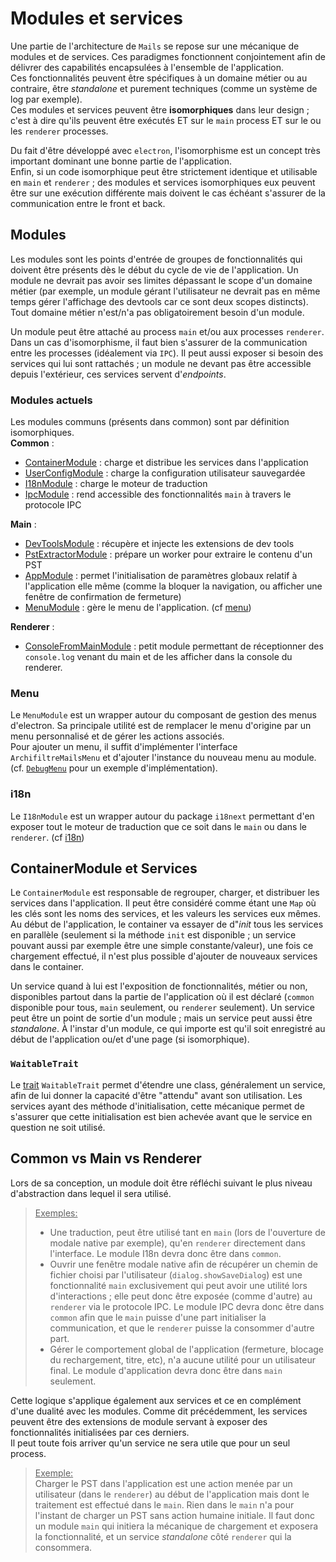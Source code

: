 # Modules et services

Une partie de l'architecture de `Mails` se repose sur une mécanique de modules et de services. Ces paradigmes fonctionnent conjointement afin de délivrer des capabilités encapsulées à l'ensemble de l'application.  
Ces fonctionnalités peuvent être spécifiques à un domaine métier ou au contraire, être *standalone* et purement techniques (comme un système de log par exemple).  
Ces modules et services peuvent être **isomorphiques** dans leur design ; c'est à dire qu'ils peuvent être exécutés ET sur le `main` process ET sur le ou les `renderer` processes.

Du fait d'être développé avec `electron`, l'isomorphisme est un concept très important dominant une bonne partie de l'application.  
Enfin, si un code isomorphique peut être strictement identique et utilisable en `main` et `renderer` ; des modules et services isomorphiques eux peuvent être sur une exécution différente mais doivent le cas échéant s'assurer de la communication entre le front et back.

## Modules
Les modules sont les points d'entrée de groupes de fonctionnalités qui doivent être présents dès le début du cycle de vie de l'application. Un module ne devrait pas avoir ses limites dépassant le scope d'un domaine métier (par exemple, un module gérant l'utilisateur ne devrait pas en même temps gérer l'affichage des devtools car ce sont deux scopes distincts).  
Tout domaine métier n'est/n'a pas obligatoirement besoin d'un module.  

Un module peut être attaché au process `main` et/ou aux processes `renderer`. Dans un cas d'isomorphisme, il faut bien s'assurer de la communication entre les processes (idéalement via `IPC`). Il peut aussi exposer si besoin des services qui lui sont rattachés ; un module ne devant pas être accessible depuis l'extérieur, ces services servent d'*endpoints*.

### Modules actuels
Les modules communs (présents dans common) sont par définition isomorphiques.  
**Common** :
- [ContainerModule](../src/common/modules/ContainerModule.ts) : charge et distribue les services dans l'application
- [UserConfigModule](../src/common/modules/UserConfigModule.ts) : charge la configuration utilisateur sauvegardée
- [I18nModule](../src/common/modules/I18nModule.ts) : charge le moteur de traduction
- [IpcModule](../src/common/modules/IpcModule.ts) : rend accessible des fonctionnalités `main` à travers le protocole IPC

**Main** :
- [DevToolsModule](../src/main/modules/DevToolsModule.ts) : récupère et injecte les extensions de dev tools
- [PstExtractorModule](../src/main/modules/PstExtractorModule.ts) : prépare un worker pour extraire le contenu d'un PST
- [AppModule](../src/main/modules/AppModule.ts) : permet l'initialisation de paramètres globaux relatif à l'application elle même (comme la bloquer la navigation, ou afficher une fenêtre de confirmation de fermeture)
- [MenuModule](../src/main/modules/MenuModule.ts) : gère le menu de l'application. (cf [menu](#menu))

**Renderer** :
- [ConsoleFromMainModule](../src/renderer/modules/ConsoleFromMainModule.ts) : petit module permettant de réceptionner des `console.log` venant du main et de les afficher dans la console du renderer.


### Menu
Le `MenuModule` est un wrapper autour du composant de gestion des menus d'electron. Sa principale utilité est de remplacer le menu d'origine par un menu personnalisé et de gérer les actions associés.  
Pour ajouter un menu, il suffit d'implémenter l'interface `ArchifiltreMailsMenu` et d'ajouter l'instance du nouveau menu au module. (cf. [`DebugMenu`](../src/main/modules/menu/DebugMenu.ts) pour un exemple d'implémentation).

### i18n
Le `I18nModule` est un wrapper autour du package `i18next` permettant d'en exposer tout le moteur de traduction que ce soit dans le `main` ou dans le `renderer`. (cf [i18n](./i18n.md))

## ContainerModule et Services
Le `ContainerModule` est responsable de regrouper, charger, et distribuer les services dans l'application. Il peut être considéré comme étant une `Map` où les clés sont les noms des services, et les valeurs les services eux mêmes. Au début de l'application, le container va essayer de d"*init* tous les services en parallèle (seulement si la méthode `init` est disponible ; un service pouvant aussi par exemple être une simple constante/valeur), une fois ce chargement effectué, il n'est plus possible d'ajouter de nouveaux services dans le container.  

Un service quand à lui est l'exposition de fonctionnalités, métier ou non, disponibles partout dans la partie de l'application où il est déclaré (`common` disponible pour tous, `main` seulement, ou `renderer` seulement). Un service peut être un point de sortie d'un module ; mais un service peut aussi être *standalone*. À l'instar d'un module, ce qui importe est qu'il soit enregistré au début de l'application ou/et d'une page (si isomorphique).

### `WaitableTrait`
Le [trait](https://github.com/lsagetlethias/tstrait) `WaitableTrait` permet d'étendre une class, généralement un service, afin de lui donner la capacité d'être "attendu" avant son utilisation. Les services ayant des méthode d'initialisation, cette mécanique permet de s'assurer que cette initialisation est bien achevée avant que le service en question ne soit utilisé.

## Common vs Main vs Renderer
Lors de sa conception, un module doit être réfléchi suivant le plus niveau d'abstraction dans lequel il sera utilisé.

> <u>Exemples:</u>
>- Une traduction, peut être utilisé tant en `main` (lors de l'ouverture de modale native par exemple), qu'en `renderer` directement dans l'interface. Le module I18n devra donc être dans `common`.
>- Ouvrir une fenêtre modale native afin de récupérer un chemin de fichier choisi par l'utilisateur (`dialog.showSaveDialog`) est une fonctionnalité `main` exclusivement qui peut avoir une utilité lors d'interactions ; elle peut donc être exposée (comme d'autre) au `renderer` via le protocole IPC. Le module IPC devra donc être dans `common` afin que le `main` puisse d'une part initialiser la communication, et que le `renderer` puisse la consommer d'autre part.
>- Gérer le comportement global de l'application (fermeture, blocage du rechargement, titre, etc), n'a aucune utilité pour un utilisateur final. Le module d'application devra donc être dans `main` seulement.

Cette logique s'applique également aux services et ce en complément d'une dualité avec les modules. Comme dit précédemment, les services peuvent être des extensions de module servant à exposer des fonctionnalités initialisées par ces derniers.  
Il peut toute fois arriver qu'un service ne sera utile que pour un seul process.

> <u>Exemple:</u>  
> Charger le PST dans l'application est une action menée par un utilisateur (dans le `renderer`) au début de l'application mais dont le traitement est effectué dans le `main`. Rien dans le `main` n'a pour l'instant de charger un PST sans action humaine initiale. Il faut donc un module `main` qui initiera la mécanique de chargement et exposera la fonctionnalité, et un service *standalone* côté `renderer` qui la consommera.
